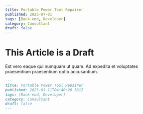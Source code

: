 ```yaml
---
title: Portable Power Tool Repairer
published: 2025-07-01
tags: [Back-end, Developer]
category: Consultant
draft: false
---
```


# This Article is a Draft

Est vero eaque qui numquam ut quam. Ad expedita et voluptates praesentium praesentium optio accusantium.

```markdown
---
title: Portable Power Tool Repairer
published: 2025-01-11T04:40:26.381Z
tags: [Back-end, Developer]
category: Consultant
draft: false
---
    